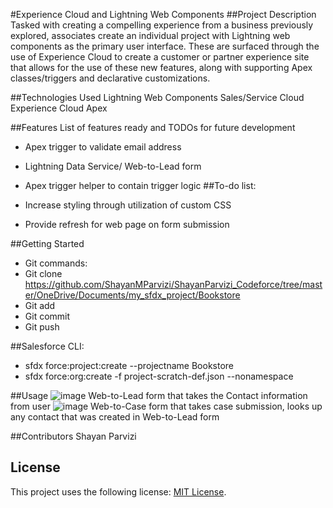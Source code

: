 #Experience Cloud and Lightning Web Components
##Project Description
Tasked with creating a compelling experience from a business previously explored, associates create an individual project with Lightning web components as the primary user interface. These are surfaced through the use of Experience Cloud to create a customer or partner experience site that allows for the use of these new features, along with supporting Apex classes/triggers and declarative customizations.

##Technologies Used
Lightning Web Components
Sales/Service Cloud
Experience Cloud
Apex

##Features
List of features ready and TODOs for future development

* Apex trigger to validate email address
* Lightning Data Service/ Web-to-Lead form
* Apex trigger helper to contain trigger logic
##To-do list:

* Increase styling through utilization of custom CSS
* Provide refresh for web page on form submission

##Getting Started
* Git commands:
* Git clone https://github.com/ShayanMParvizi/ShayanParvizi_Codeforce/tree/master/OneDrive/Documents/my_sfdx_project/Bookstore
* Git add
* Git commit
* Git push

##Salesforce CLI:
* sfdx force:project:create --projectname Bookstore
* sfdx force:org:create -f project-scratch-def.json --nonamespace


##Usage
![image](https://user-images.githubusercontent.com/92421520/147262965-749494f9-1737-4b06-a6b3-49a13d8e69c6.png)
Web-to-Lead form that takes the Contact information from user
![image](https://user-images.githubusercontent.com/92421520/147263643-b3c0695e-0203-4218-868f-3d113b794f4d.png)
Web-to-Case form that takes case submission, looks up any contact that was created in Web-to-Lead form


##Contributors
Shayan Parvizi

## License
This project uses the following license: [MIT License](https://choosealicense.com/licenses/mit/).
